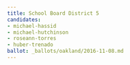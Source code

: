 ```yaml
---
title: School Board District 5
candidates:
- michael-hassid
- michael-hutchinson
- roseann-torres
- huber-trenado
ballot: _ballots/oakland/2016-11-08.md
---
```


